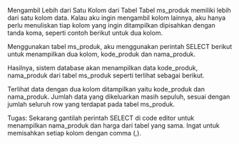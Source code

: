 Mengambil Lebih dari Satu Kolom dari Tabel
Tabel ms_produk memiliki lebih dari satu kolom data. Kalau aku ingin mengambil kolom lainnya, aku hanya perlu menuliskan tiap kolom yang ingin ditampilkan dipisahkan dengan tanda koma, seperti contoh berikut untuk dua kolom.



Menggunakan tabel ms_produk, aku menggunakan perintah SELECT berikut untuk menampilkan dua kolom, kode_produk dan nama_produk.



Hasilnya, sistem database akan menampilkan data kode_produk, nama_produk dari tabel ms_produk seperti terlihat sebagai berikut.



Terlihat data dengan dua kolom ditampilkan yaitu kode_produk dan nama_produk. Jumlah data yang dikeluarkan masih sepuluh, sesuai dengan jumlah seluruh row yang terdapat pada tabel ms_produk.

 

Tugas:
Sekarang gantilah perintah SELECT di code editor untuk menampilkan nama_produk dan harga dari tabel yang sama. Ingat untuk memisahkan setiap kolom dengan comma (,).